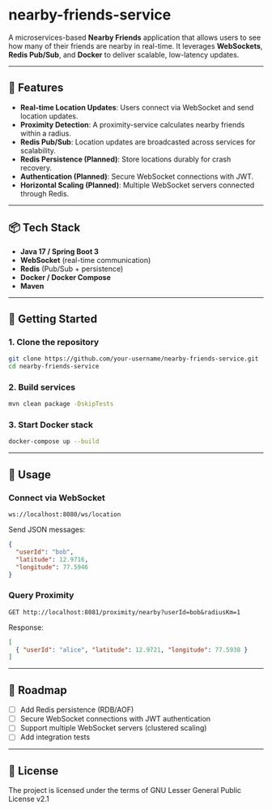# nearby-friends-service

A microservices-based **Nearby Friends** application that allows users to see how many of their friends are nearby in real-time.
It leverages **WebSockets**, **Redis Pub/Sub**, and **Docker** to deliver scalable, low-latency updates.

---

## 🚀 Features

* **Real-time Location Updates**: Users connect via WebSocket and send location updates.
* **Proximity Detection**: A proximity-service calculates nearby friends within a radius.
* **Redis Pub/Sub**: Location updates are broadcasted across services for scalability.
* **Redis Persistence (Planned)**: Store locations durably for crash recovery.
* **Authentication (Planned)**: Secure WebSocket connections with JWT.
* **Horizontal Scaling (Planned)**: Multiple WebSocket servers connected through Redis.

---

## 📦 Tech Stack

* **Java 17 / Spring Boot 3**
* **WebSocket** (real-time communication)
* **Redis** (Pub/Sub + persistence)
* **Docker / Docker Compose**
* **Maven**

---

## 🔧 Getting Started

### 1. Clone the repository

```bash
git clone https://github.com/your-username/nearby-friends-service.git
cd nearby-friends-service
```

### 2. Build services

```bash
mvn clean package -DskipTests
```

### 3. Start Docker stack

```bash
docker-compose up --build
```

---

## 📡 Usage

### Connect via WebSocket

```ws
ws://localhost:8080/ws/location
```

Send JSON messages:

```json
{
  "userId": "bob",
  "latitude": 12.9716,
  "longitude": 77.5946
}
```

### Query Proximity

```http
GET http://localhost:8081/proximity/nearby?userId=bob&radiusKm=1
```

Response:

```json
[
  { "userId": "alice", "latitude": 12.9721, "longitude": 77.5938 }
]
```

---

## 📌 Roadmap

* [ ] Add Redis persistence (RDB/AOF)
* [ ] Secure WebSocket connections with JWT authentication
* [ ] Support multiple WebSocket servers (clustered scaling)
* [ ] Add integration tests

---

## 📜 License

The project is licensed under the terms of GNU Lesser General Public License v2.1

